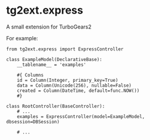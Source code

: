 tg2ext.express
==============

A small extension for TurboGears2

For example:

    from tg2ext.express import ExpressController

    class ExampleModel(DeclarativeBase):
        __tablename__ = 'examples'

        #{ Columns
        id = Column(Integer, primary_key=True)
        data = Column(Unicode(256), nullable=False)
        created = Column(DateTime, default=func.NOW())
        #}

    class RootController(BaseController):
        # ...
        examples = ExpressController(model=ExampleModel, dbsession=DBSession)

        # ...

